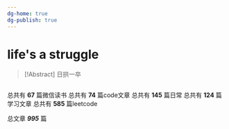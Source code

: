 ```yaml
---
dg-home: true
dg-publish: true
---
```

# life's a struggle 

> [!Abstract] 日拱一卒 
```dataviewjs 

```


总共有 **67** 篇微信读书
总共有 **74** 篇code文章
总共有 **145** 篇日常
总共有 **124** 篇学习文章
总共有 **585** 篇leetcode
 
总文章 ***995*** 篇